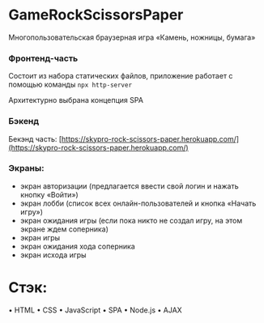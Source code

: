 # GameRockScissorsPaper

Многопользовательская браузерная игра «Камень, ножницы, бумага»

### Фронтенд-часть

Состоит из набора статических файлов, приложение работает с помощью команды `npx http-server`

Архитектурно выбрана концепция SPA 

### Бэкенд

Бекэнд часть: [https://skypro-rock-scissors-paper.herokuapp.com/](https://skypro-rock-scissors-paper.herokuapp.com/)

### Экраны:

- экран авторизации (предлагается ввести свой логин и нажать кнопку «Войти»)
- экран лобби (список всех онлайн-пользователей и кнопка «Начать игру»)
- экран ожидания игры (если пока никто не создал игру, на этом экране ждем соперника)
- экран игры
- экран ожидания хода соперника
- экран исхода игры

# Стэк:

• HTML
• CSS
• JavaScript
• SPA
• Node.js
• AJAX
